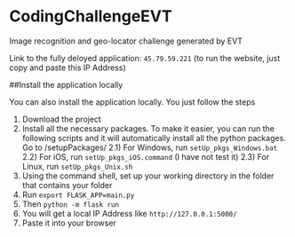 # CodingChallengeEVT
Image recognition and geo-locator challenge generated by EVT

Link to the fully deloyed application: `45.79.59.221` (to run the website, just copy and paste this IP Address)

##Install the application locally

You can also install the application locally. You just follow the steps

1) Download the project
2) Install all the necessary packages. To make it easier, you can run the following scripts and it will automatically install all the python packages. Go to /setupPackages/
  2.1) For Windows, run `setUp_pkgs_Windows.bat`
  2.2) For iOS, run `setUp_pkgs_iOS.command` (I have not test it)
  2.3) For Linux, run `setUp_pkgs_Unix.sh`
3) Using the command shell, set up your working directory in the folder that contains your folder
4) Run `export FLASK_APP=main.py`
5) Then `python -m flask run`
6) You will get a local IP Address like `http://127.0.0.1:5000/` 
7) Paste it into your browser

